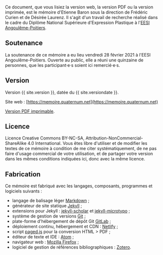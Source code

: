 Ce document, que vous lisiez la version web, la version PDF ou la version imprimée, est le mémoire d'Etienne Baron sous la direction de Frédéric Curien et de Désirée Laurenz.
Il s'agit d'un travail de recherche réalisé dans le cadre du Diplôme National Supérieure d'Expression Plastique à l'[EESI Angoulême-Poitiers](https://www.eesi.eu/site/index.php).

## Soutenance
La soutenance de ce mémoire a eu lieu vendredi 28 février 2021 à l'EESI Angoulême-Poitiers.
Ouverte au public, elle a réuni une quinzaine de personnes, que les participant·e·s soient ici remercié·e·s.

## Version
Version {{ site.version }}, datée du {{ site.versiondate }}.

Site web : [https://memoire.quaternum.net](https://memoire.quaternum.net)

[Version PDF imprimable](https://memoire.quaternum.net/telechargement/fauchie-antoine-vers-un-systeme-modulaire-de-publication-cc-by-nc-sa.pdf).


## Licence
Licence Creative Commons BY-NC-SA, Attribution-NonCommercial-ShareAlike 4.0 International.
Vous êtes libre d'utiliser et de modifier les textes de ce mémoire à condition de me citer systématiquement, de ne pas faire d'usage commercial de votre utilisation, et de partager votre version dans les mêmes conditions indiquées ici, donc avec la même licence.

## Fabrication
Ce mémoire est fabriqué avec les langages, composants, programmes et logiciels suivants :

* langage de balisage léger [Markdown](https://commonmark.org/) ;
* générateur de site statique [Jekyll](https://jekyllrb.com/) ;
* extensions pour Jekyll : [jekyll-scholar](https://github.com/inukshuk/jekyll-scholar) et [jekyll-microtypo](https://github.com/borisschapira/jekyll-microtypo/) ;
* système de gestion de versions [Git](https://git-scm.com/) ;
* plate-forme d'hébergement de dépôt Git [GitLab](https://gitlab.com/) ;
* déploiement continu, hébergement et CDN : [Netlify](https://www.netlify.com/) ;
* script [paged.js](https://gitlab.pagedmedia.org/tools/pagedjs) pour la conversion HTML > PDF ;
* éditeur de texte et IDE : [Atom](https://atom.io/) ;
* navigateur web : [Mozilla Firefox](https://www.mozilla.org/fr/firefox/) ;
* logiciel de gestion de références bibliographiques : [Zotero](https://www.zotero.org/).
